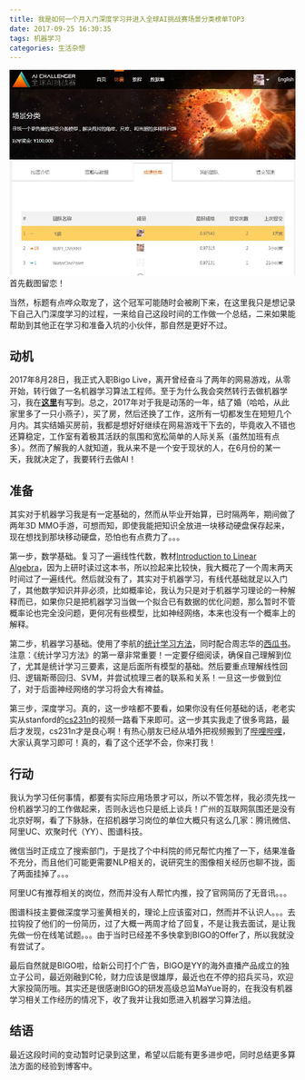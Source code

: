 ```yaml
---
title: 我是如何一个月入门深度学习并进入全球AI挑战赛场景分类榜单TOP3
date: 2017-09-25 16:30:35
tags: 机器学习
categories: 生活杂想
---
```

![aic](/images/aic_screenshot.jpg)
首先截图留恋！

当然，标题有点哗众取宠了，这个冠军可能随时会被刷下来，在这里我只是想记录下自己入门深度学习的过程，一来给自己这段时间的工作做一个总结，二来如果能帮助到其他正在学习和准备入坑的小伙伴，那自然是更好不过。

<!-- more -->

## 动机
2017年8月28日，我正式入职Bigo Live，离开曾经奋斗了两年的网易游戏，从零开始，转行做了一名机器学习算法工程师。至于为什么我会突然转行去做机器学习，我在[**这里**](https://tcye.github.io/about/)有写到。总之，2017年对于我是动荡的一年，结了婚（哈哈，从此家里多了一只小燕子），买了房，然后还换了工作，这所有一切都发生在短短几个月内。其实结婚买房前，我都是想好好继续在网易游戏干下去的，毕竟收入不错也还算稳定，工作室有着极其活跃的氛围和宽松简单的人际关系（虽然加班有点多）。然而了解我的人就知道，我从来不是一个安于现状的人，在6月份的某一天，我就决定了，我要转行去做AI！

## 准备
其实对于机器学习我是有一定基础的，然而从毕业开始算，已时隔两年，期间做了两年3D MMO手游，可想而知，即使我能把知识全放进一块移动硬盘保存起来，现在想找到那块移动硬盘，恐怕也有点费力了。。。

第一步，数学基础。复习了一遍线性代数，教材[Introduction to Linear Algebra](http://math.mit.edu/~gs/linearalgebra/)，因为上研时读过这本书，所以捡起来比较快，我大概花了一个周末两天时间过了一遍线代。然后就没有了，其实对于机器学习，有线代基础就足以入门了，其他数学知识并非必须，比如概率论，我认为只是对于机器学习理论的一种解释而已，如果你只是把机器学习当做一个拟合已有数据的优化问题，那么暂时不管概率论也完全没问题，更何况有些模型，比如神经网络，本来也没有一个概率上的解释。

第二步，机器学习基础。使用了李航的[统计学习方法](https://book.douban.com/subject/10590856/)，同时配合周志华的[西瓜书](https://cs.nju.edu.cn/zhouzh/zhouzh.files/publication/MLbook2016.htm)。注意：《统计学习方法》的第一章非常重要！一定要仔细阅读，确保自己理解到位了，尤其是统计学习三要素，这是后面所有模型的基础。然后要重点理解线性回归、逻辑斯蒂回归、SVM，并尝试梳理三者的联系和关系！一旦这一步做到位了，对于后面神经网络的学习将会大有裨益。

第三步，深度学习。真的，这一步啥都不要看，如果你没有任何基础的话，老老实实从stanford的[cs231n](http://cs231n.stanford.edu/syllabus.html)的视频一路看下来即可。这一步其实我走了很多弯路，最后才发现，cs231n才是良心啊！有热心朋友已经从墙外把视频搬到了[哔哩哔哩](https://www.bilibili.com/video/av13260183/?from=search&seid=3316462347725890303)，大家认真学习即可！真的，看了这个还学不会，你来打我！

## 行动
我认为学习任何事情，都要有实际应用场景才可以，所以不管怎样，我必须先找一份机器学习的工作做起来，否则永远也只是纸上谈兵！广州的互联网氛围还是没有北京好啊，看了下脉脉，在招机器学习岗位的单位大概只有这么几家：腾讯微信、阿里UC、欢聚时代（YY）、图谱科技。

微信当时正成立了搜索部门，于是找了个中科院的师兄帮忙内推了一下，结果准备不充分，而且他们可能更需要NLP相关的，说研究生的图像相关经历也聊不拢，面了两面挂掉了。。。

阿里UC有推荐相关的岗位，然而并没有人帮忙内推，投了官网简历了无音讯。。。

图谱科技主要做深度学习鉴黄相关的，理论上应该蛮对口，然而并不认识人。。。去拉钩投了他们的一份简历，过了大概一两周才给了回复，不是让我去面试，是让我先做一份在线笔试题。。。由于当时已经差不多快拿到BIGO的Offer了，所以我就没有尝试了。

最后自然就是BIGO啦，给新公司打个广告，BIGO是YY的海外直播产品成立的独立子公司，最近刚融到C轮，财力应该是很雄厚，最近也在不停的招兵买马，欢迎大家投简历哦。其实还是很感谢BIGO的研发高级总监MaYue哥的，在我没有机器学习相关工作经历的情况下，收了我并让我如愿进入机器学习算法组。

## 结语
最近这段时间的变动暂时记录到这里，希望以后能有更多进步吧，同时总结更多算法方面的经验到博客中。